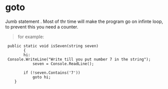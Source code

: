 ﻿


# goto
Jumb statement .
Most of thr time will make the program go on infinte loop, to prevent this you need a counter.
>for example:

	 public static void isSeven(string seven)
	        {
	        hi:
	 Console.WriteLine("Write till you put number 7 in the string");
	            seven = Console.ReadLine();

            if (!seven.Contains('7'))
                goto hi;
        }
           
